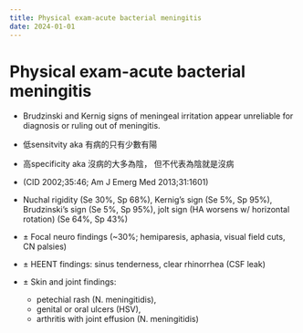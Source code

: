 ```yaml
---
title: Physical exam-acute bacterial meningitis
date: 2024-01-01
---
```

# Physical exam-acute bacterial meningitis
- Brudzinski and Kernig signs of meningeal irritation appear unreliable for diagnosis or ruling out of meningitis.
- 低sensitvity aka 有病的只有少數有陽
- 高specificity aka 沒病的大多為陰， 但不代表為陰就是沒病

- (CID 2002;35:46; Am J Emerg Med 2013;31:1601)

- Nuchal rigidity (Se 30%, Sp 68%), Kernig’s sign (Se 5%, Sp 95%), Brudzinski’s sign (Se 5%, Sp 95%), jolt sign (HA worsens w/ horizontal rotation) (Se 64%, Sp 43%)
- ± Focal neuro findings (~30%; hemiparesis, aphasia, visual field cuts, CN palsies)
- ± HEENT findings: sinus tenderness, clear rhinorrhea (CSF leak)
- ± Skin and joint findings:
	- petechial rash (N. meningitidis),
	- genital or oral ulcers (HSV),
	- arthritis with joint effusion (N. meningitidis)
